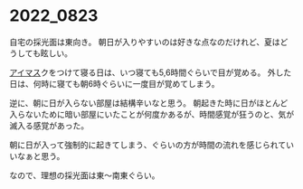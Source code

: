 # 2022_0823

自宅の採光面は東向き。 朝日が入りやすいのは好きな点なのだけれど、夏はどうしても眩しい。

[アイマス](http://d.hatena.ne.jp/keyword/%A5%A2%A5%A4%A5%DE%A5%B9)クをつけて寝る日は、いつ寝ても5,6時間ぐらいで目が覚める。 外した日は、何時に寝ても朝6時ぐらいに一度目が覚めてしまう。

逆に、朝に日が入らない部屋は結構辛いなと思う。 朝起きた時に日がほとんど入らないために暗い部屋にいたことが何度かあるが、時間感覚が狂うのと、気が滅入る感覚があった。

朝に日が入って強制的に起きてしまう、ぐらいの方が時間の流れを感じられていいなぁと思う。

なので、理想の採光面は東〜南東ぐらい。